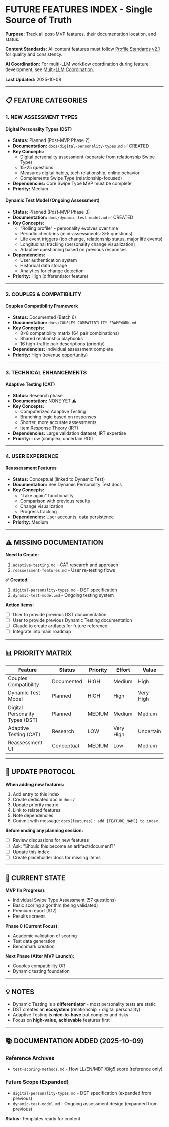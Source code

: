# FUTURE FEATURES INDEX - Single Source of Truth

**Purpose:** Track all post-MVP features, their documentation location, and status.

**Content Standards:** All content features must follow [Profile Standards v2.1](PROFILE_STANDARDS_V2.1.md) for quality and consistency.

**AI Coordination:** For multi-LLM workflow coordination during feature development, see [Multi-LLM Coordination](MULTI_LLM_COORDINATION.md).

**Last Updated:** 2025-10-08

---

## 📋 FEATURE CATEGORIES

### 1. NEW ASSESSMENT TYPES

#### Digital Personality Types (DST)
- **Status:** Planned (Post-MVP Phase 2)
- **Documentation:** `docs/digital-personality-types.md` ✅ CREATED
- **Key Concepts:**
  - Digital personality assessment (separate from relationship Swipe Type)
  - 15-25 questions
  - Measures digital habits, tech relationship, online behavior
  - Complements Swipe Type (relationship-focused)
- **Dependencies:** Core Swipe Type MVP must be complete
- **Priority:** Medium

#### Dynamic Test Model (Ongoing Assessment)
- **Status:** Planned (Post-MVP Phase 3)
- **Documentation:** `docs/dynamic-test-model.md` ✅ CREATED
- **Key Concepts:**
  - "Rolling profile" - personality evolves over time
  - Periodic check-ins (mini-assessments: 3-5 questions)
  - Life event triggers (job change, relationship status, major life events)
  - Longitudinal tracking (personality change visualization)
  - Adaptive questioning based on previous responses
- **Dependencies:** 
  - User authentication system
  - Historical data storage
  - Analytics for change detection
- **Priority:** High (differentiator feature)

---

### 2. COUPLES & COMPATIBILITY

#### Couples Compatibility Framework
- **Status:** Documented (Batch 6)
- **Documentation:** `docs/COUPLES_COMPATIBILITY_FRAMEWORK.md`
- **Key Concepts:**
  - 8×8 compatibility matrix (64 pair combinations)
  - Shared relationship playbooks
  - 16 high-traffic pair descriptions (priority)
- **Dependencies:** Individual assessment complete
- **Priority:** High (revenue opportunity)

---

### 3. TECHNICAL ENHANCEMENTS

#### Adaptive Testing (CAT)
- **Status:** Research phase
- **Documentation:** NONE YET ⚠️
- **Key Concepts:**
  - Computerized Adaptive Testing
  - Branching logic based on responses
  - Shorter, more accurate assessments
  - Item Response Theory (IRT)
- **Dependencies:** Large validation dataset, IRT expertise
- **Priority:** Low (complex, uncertain ROI)

---

### 4. USER EXPERIENCE

#### Reassessment Features
- **Status:** Conceptual (linked to Dynamic Test)
- **Documentation:** See Dynamic Personality Test docs
- **Key Concepts:**
  - "Take again" functionality
  - Comparison with previous results
  - Change visualization
  - Progress tracking
- **Dependencies:** User accounts, data persistence
- **Priority:** Medium

---

## ⚠️ MISSING DOCUMENTATION

**Need to Create:**
1. `adaptive-testing.md` - CAT research and approach
2. `reassessment-features.md` - User re-testing flows

**✅ Created:**
1. `digital-personality-types.md` - DST specification
2. `dynamic-test-model.md` - Ongoing testing system

**Action Items:**
- [ ] User to provide previous DST documentation
- [ ] User to provide previous Dynamic Testing documentation
- [ ] Claude to create artifacts for future reference
- [ ] Integrate into main roadmap

---

## 📊 PRIORITY MATRIX

| Feature | Status | Priority | Effort | Value |
|---------|--------|----------|--------|-------|
| Couples Compatibility | Documented | HIGH | Medium | High |
| Dynamic Test Model | Planned | HIGH | High | Very High |
| Digital Personality Types (DST) | Planned | MEDIUM | Medium | Medium |
| Adaptive Testing (CAT) | Research | LOW | Very High | Uncertain |
| Reassessment UI | Conceptual | MEDIUM | Low | Medium |

---

## 🔄 UPDATE PROTOCOL

**When adding new features:**
1. Add entry to this index
2. Create dedicated doc in `docs/`
3. Update priority matrix
4. Link to related features
5. Note dependencies
6. Commit with message: `docs(features): add [FEATURE_NAME] to index`

**Before ending any planning session:**
- [ ] Review discussions for new features
- [ ] Ask: "Should this become an artifact/document?"
- [ ] Update this index
- [ ] Create placeholder docs for missing items

---

## 📍 CURRENT STATE

**MVP (In Progress):**
- Individual Swipe Type Assessment (57 questions)
- Basic scoring algorithm (being validated)
- Premium report ($12)
- Results screens

**Phase 0 (Current Focus):**
- Academic validation of scoring
- Test data generation
- Benchmark creation

**Next Phase (After MVP Launch):**
- Couples compatibility OR
- Dynamic testing foundation

---

## 💡 NOTES

- Dynamic Testing is a **differentiator** - most personality tests are static
- DST creates an **ecosystem** (relationship + digital personality)
- Adaptive Testing is **nice-to-have** but complex and risky
- Focus on **high-value, achievable** features first

---

## 📚 DOCUMENTATION ADDED (2025-10-09)

### Reference Archives
- `test-scoring-methods.md` - How LL/EN/MBTI/Big5 score (reference only)

### Future Scope (Expanded)
- `digital-personality-types.md` - DST specification (expanded from previous)
- `dynamic-test-model.md` - Ongoing assessment design (expanded from previous)

**Status:** Templates ready for content
